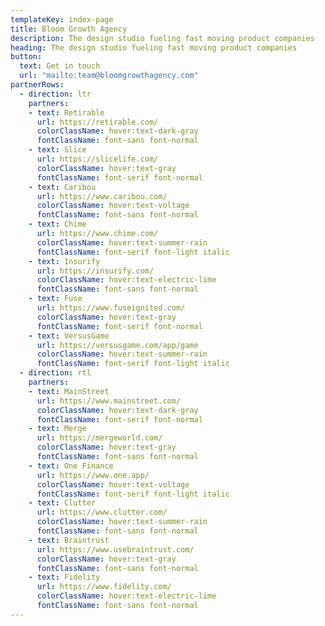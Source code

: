 ```yaml
---
templateKey: index-page
title: Bloom Growth Agency
description: The design studio fueling fast moving product companies
heading: The design studio fueling fast moving product companies
button:
  text: Get in touch
  url: "mailto:team@bloomgrowthagency.com"
partnerRows:
  - direction: ltr
    partners:
    - text: Retirable
      url: https://retirable.com/
      colorClassName: hover:text-dark-gray
      fontClassName: font-sans font-normal
    - text: Slice
      url: https://slicelife.com/
      colorClassName: hover:text-gray
      fontClassName: font-serif font-normal
    - text: Caribou
      url: https://www.caribou.com/
      colorClassName: hover:text-voltage
      fontClassName: font-sans font-normal
    - text: Chime
      url: https://www.chime.com/
      colorClassName: hover:text-summer-rain
      fontClassName: font-serif font-light italic
    - text: Insurify
      url: https://insurify.com/
      colorClassName: hover:text-electric-lime
      fontClassName: font-sans font-normal
    - text: Fuse
      url: https://www.fuseignited.com/
      colorClassName: hover:text-gray
      fontClassName: font-serif font-normal
    - text: VersusGame
      url: https://versusgame.com/app/game
      colorClassName: hover:text-summer-rain
      fontClassName: font-serif font-light italic
  - direction: rtl
    partners:
    - text: MainStreet
      url: https://www.mainstreet.com/
      colorClassName: hover:text-dark-gray
      fontClassName: font-serif font-normal
    - text: Merge
      url: https://mergeworld.com/
      colorClassName: hover:text-gray
      fontClassName: font-sans font-normal
    - text: One Finance
      url: https://www.one.app/
      colorClassName: hover:text-voltage
      fontClassName: font-serif font-light italic
    - text: Clutter
      url: https://www.clutter.com/
      colorClassName: hover:text-summer-rain
      fontClassName: font-sans font-normal
    - text: Braintrust
      url: https://www.usebraintrust.com/
      colorClassName: hover:text-gray
      fontClassName: font-sans font-normal
    - text: Fidelity
      url: https://www.fidelity.com/
      colorClassName: hover:text-electric-lime
      fontClassName: font-sans font-normal
---
```

